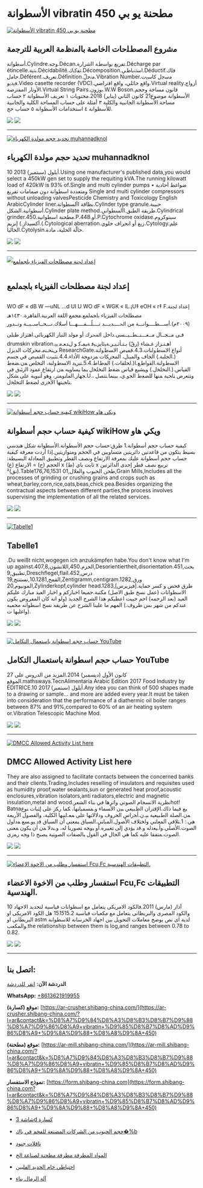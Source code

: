 # الأسطوانة vibratin مطحنة يو بي 450

<a href="https://swt.shibang-china.com/?l=ar&img&k=%D8%A7%D9%84%D8%A3%D8%B3%D8%B7%D9%88%D8%A7%D9%86%D8%A9+vibratin+%D9%85%D8%B7%D8%AD%D9%86%D8%A9+%D9%8A%D9%88+%D8%A8%D9%8A+450" target="_blank">![الأسطوانة vibratin مطحنة يو بي 450](http://static.shibang-china.com/all-800x300/326.jpg)</a>

## ﻣﺷروع اﻟﻣﺻطﻠﺣﺎت اﻟﺧﺎﺻﺔ ﺑﺎﻟﻣﻧظﻣﺔ اﻟﻌرﺑﻳﺔ ﻟﻠﺗرﺟﻣﺔ
أﺳطواﻧﺔ.Cylindre.وﺟﻪ.Décan.ﺗﻔرﻳﻎ ﺑواﺳطﺔ اﻟﺷرارة.Décharge par étincelle.ﺑﺗﻳﺔ.Décidabilité.ﺗﻔﻛﻳك.Décomposition.اﺳﺗﻧﺑﺎطﻲ.Déductif.ﻓﻠك ﺣﺎﻣﻝ.Déférent.ﺗﻌرﻳف.Définition.ﻣﻧﺣﻝّ.Vibration Number.ﻣﺳﺟﻝ ﻛﺎﺳﻳت ﻓﻳدﻳو.Video casette recorder (VDC).واﻗﻊ ﺧﺎﺋﻠﻲ، واﻗﻊ اﻓﺗراﺿﻲ.Virtual reality.أزواج اﻷوﺗﺎر اﻟﻣﻔﺗرﺿﺔ.Virtual String Pairs.ﺑوزون.W.W Boson.قانون مساحة وحجم الأسطوانة موضوع21 كانون الثاني (يناير) 2018.محتويات ١ تعريف الأسطوانة ٢ حساب مساحة الأسطوانة الجانبية والكلية ٣ أمثلة على حساب المساحة الكلية والجانبية للأسطوانة ٤ استخدامات الأسطوانة ٥ حساب حج.


<a href="https://whatsapp.shibangsoft.com/WhatsApp.php" target="_blank" title="WhatsApp">![](http://static.shibang-china.com/icon/whatsapp.png)</a> <a href="https://swt.shibang-china.com/?l=ar&icon&k=%D8%A7%D9%84%D8%A3%D8%B3%D8%B7%D9%88%D8%A7%D9%86%D8%A9+vibratin+%D9%85%D8%B7%D8%AD%D9%86%D8%A9+%D9%8A%D9%88+%D8%A8%D9%8A+450" target="_blank">![](http://static.shibang-china.com/icon/chat-ar.png)</a>

---

<a href="https://swt.shibang-china.com/?l=ar&img&k=%D8%A7%D9%84%D8%A3%D8%B3%D8%B7%D9%88%D8%A7%D9%86%D8%A9+vibratin+%D9%85%D8%B7%D8%AD%D9%86%D8%A9+%D9%8A%D9%88+%D8%A8%D9%8A+450" target="_blank">![تحديد حجم مولدة الكهرباء muhannadknol](http://static.shibang-china.com/all-800x300/1204.jpg)</a>

## تحديد حجم مولدة الكهرباء muhannadknol
10 أيلول (سبتمبر) 2013.Using one manufacturer&#39;s published data,you would select a 450kW gen set to supply the requiting kVA.The running kilowatt load of 420kW is 93% of.Single and multi cylinder pumps • ضواغط أحادية ومتعددة اسطوانة دون صمامات تفريغ Single and multi cylinder compressors without unloading valvesPesticide Chemistry and Toxicology English ArabicCylinder liner.بطاقة األسطوانة.Cylinder type granule.حبيبة أسطوانية.الشكل.Cylinder plate method.طريقة الطبق.األسطواني.Cylindrical grinder.مطحنة اسطوانية.450.P.أو.448.P.Cytochrome oxidase.سيتوكروم أكسيداز.) إنزيم.(.Cytological aberration.زيغ أو انحراف خلوي.Cytology.علم الخاليا.Cytolysin.حالّة الخلية، مادة.


<a href="https://whatsapp.shibangsoft.com/WhatsApp.php" target="_blank" title="WhatsApp">![](http://static.shibang-china.com/icon/whatsapp.png)</a> <a href="https://swt.shibang-china.com/?l=ar&icon&k=%D8%A7%D9%84%D8%A3%D8%B3%D8%B7%D9%88%D8%A7%D9%86%D8%A9+vibratin+%D9%85%D8%B7%D8%AD%D9%86%D8%A9+%D9%8A%D9%88+%D8%A8%D9%8A+450" target="_blank">![](http://static.shibang-china.com/icon/chat-ar.png)</a>

---

<a href="https://swt.shibang-china.com/?l=ar&img&k=%D8%A7%D9%84%D8%A3%D8%B3%D8%B7%D9%88%D8%A7%D9%86%D8%A9+vibratin+%D9%85%D8%B7%D8%AD%D9%86%D8%A9+%D9%8A%D9%88+%D8%A8%D9%8A+450" target="_blank">![إﻋﺪاد ﳉﻨﺔ ﻣﺼﻄﻠﺤﺎت اﻟﻔﻴﺰﻳﺎء ﺑﺎﺠﻤﻟﻤﻊ](http://static.shibang-china.com/all-800x300/630.jpg)</a>

## إﻋﺪاد ﳉﻨﺔ ﻣﺼﻄﻠﺤﺎت اﻟﻔﻴﺰﻳﺎء ﺑﺎﺠﻤﻟﻤﻊ
WO dF « dB W —uNL …d UI U WO dF « WGK « lL.¡U‡ eOH « r‡ F.إﻋﺪاد ﳉﻨﺔ ﻣﺼﻄﻠﺤﺎت اﻟﻔﻴﺰﻳﺎء ﺑﺎﺠﻤﻟﻤﻊ.ﻣﺠﻤﻊ اﻟﻠﻐﺔ اﻟﻌﺮﺑﻴﺔ.اﻟﻘﺎﻫﺮة.١٤٣٠ﻫـ (٢٠٠٩م).أﺳـــﻄــــﻮاﻧـــﺔ ﻣﻦ اﳊــــﺪﻳـــﺪ ﺗــــﻠُـــﻔــــﻬـــﺎ أﺳﻼك.ﻧـــﺤــﺎﺳــﻴــﺔ وﺗــﺪور ﻓـﻰ ﻣــﺠــﺎل ﻣــﻐـــﻨــﻄــﻴــﺴﻰ.داﺧﻞ اﶈﺮك أو ﻣﻮﻟﺪ اﻟﺘﻴﺎر اﻟﻜﻬﺮﺑﺎﺋﻰ.اﻫﺘﺰاز ﻃﺒﻠﻰ drumskin vibration.اﻫـﺘـﺰاز ﻏـﺸﺎء (رقّ) ﺑـﺘـﺄﺛـﻴـﺮ.ﺔﻴﺋﺎﻳﺰـﻴﻓ ﺔﻴﻤـﻛ ﻮ لﺪﻌـﻣ ﺒﻳ ﻰﻨﺤـﻨﻣ.محركات الديزل ResearchGateﺃﻨﻭﺍﻉ ﺍﻻﺴﻁﻭﺍﻨﺎﺕ.4.3.ﻗﻤﻴﺹ ﺍﻻﺴﻁﻭﺍﻨﺔ.(.ﺍﻟﺠﻠﺒﺔ.) ﺍﻟﺠﺎﻑ ﻭﺍﻟﻤﺒﺘل، ﺍﻟﻤﺤﺭﻜﺎﺕ ﻤﺯﺩﻭﺠﺔ ﺍﻷﺩﺍﺀ.4.4.ﺘﺜﺒﻴﺕ ﺍﻟﻘﻤﻴﺹ ﻓﻲ ﺠﺴﻡ ﺍﻻﺴﻁﻭﺍﻨﺔ.ﺍﻟﻘﻭﺍﻁﻊ.ﺍ(.ﻟﺤﻠﻘﺎﺕ.) ﺍﻟﻤﻁﺎﻁ.5.4.ﺘﺒﺭﻴﺩ ﺍﻻﺴﻁﻭﺍﻨﺔ، ﺍﻟﺘﺨﻠﺹ ﻤﻥ.ﻀﻐﻁ ﺍﻟﻘﻴﺎﺱ.(.ﺍﻟﺘﺨﻠﺨل.) ﻭﻴﺸﻴﻊ ﻗﻴﺎﺱ ﻀﻐﻁ ﺍﻟﺘﺨﻠﺨل ﺒﻤﺎ ﻴﺴﺎﻭﻴﻪ ﻤﻥ ﺍﺭﺘﻔﺎﻉ ﻋﻤﻭﺩ ﺍﻟﺯﺌﺒﻕ ﻓﻲ ﺠﻬﺎﺯ.ﺍﻟﻤﺎﻨﻭﻤﺘﺭ، ﻭﻫﻭ ﺃﻨﺒﻭﺒﺔ ﻋﻠﻰ ﺸﻜل.U.، ﻭﺘﺘﻌﺭﺽ ﻨﺎﺤﻴﺔ ﻤﻨﻬﺎ ﻟﻠﻀﻐﻁ ﺍﻟﺠﻭ.ﻱ، ﺒﻴﻨﻤﺎ.ﺘﺘﺼل ﻨﺎﺤﻴﺘﻬﺎ ﺍﻷﺨﺭﻯ ﻟﻀﻐﻁ ﺍﻟﺘﺨﻠﺨل.


<a href="https://whatsapp.shibangsoft.com/WhatsApp.php" target="_blank" title="WhatsApp">![](http://static.shibang-china.com/icon/whatsapp.png)</a> <a href="https://swt.shibang-china.com/?l=ar&icon&k=%D8%A7%D9%84%D8%A3%D8%B3%D8%B7%D9%88%D8%A7%D9%86%D8%A9+vibratin+%D9%85%D8%B7%D8%AD%D9%86%D8%A9+%D9%8A%D9%88+%D8%A8%D9%8A+450" target="_blank">![](http://static.shibang-china.com/icon/chat-ar.png)</a>

---

<a href="https://swt.shibang-china.com/?l=ar&img&k=%D8%A7%D9%84%D8%A3%D8%B3%D8%B7%D9%88%D8%A7%D9%86%D8%A9+vibratin+%D9%85%D8%B7%D8%AD%D9%86%D8%A9+%D9%8A%D9%88+%D8%A8%D9%8A+450" target="_blank">![كيفية حساب حجم أسطوانة wikiHow ويكي هاو](http://static.shibang-china.com/all-800x300/1134.jpg)</a>

## كيفية حساب حجم أسطوانة wikiHow ويكي هاو
كيفية حساب حجم أسطوانة.1 طرق:حساب حجم الأسطوانة.الأسطوانة شكل هندسي بسيط يتكون من قاعدتين دائريتين متساويين في الحجم ومتوازيتين.إذا أردت معرفة كيفية حساب حجم أسطوانة عليك بمعرفة الارتفاع ونصف القطر وتطبيق المعادلة البسيطة: الحجم (ح) = الارتفاع (ع) x ثابت باي (ط) x تربيع نصف قطر إحدى الدائرتين (نق)².Table176,76,1531 01,طحن الحبوب والغلال,Grain Mills,Includes all the processes of grinding or crushing grains and crops such as wheat,barley,corn,rice,oats,beas,chick pea.Besides organizing the contractual aspects between different parties,the process involves supervising the implementation of all the related services.


<a href="https://whatsapp.shibangsoft.com/WhatsApp.php" target="_blank" title="WhatsApp">![](http://static.shibang-china.com/icon/whatsapp.png)</a> <a href="https://swt.shibang-china.com/?l=ar&icon&k=%D8%A7%D9%84%D8%A3%D8%B3%D8%B7%D9%88%D8%A7%D9%86%D8%A9+vibratin+%D9%85%D8%B7%D8%AD%D9%86%D8%A9+%D9%8A%D9%88+%D8%A8%D9%8A+450" target="_blank">![](http://static.shibang-china.com/icon/chat-ar.png)</a>

---

<a href="https://swt.shibang-china.com/?l=ar&img&k=%D8%A7%D9%84%D8%A3%D8%B3%D8%B7%D9%88%D8%A7%D9%86%D8%A9+vibratin+%D9%85%D8%B7%D8%AD%D9%86%D8%A9+%D9%8A%D9%88+%D8%A8%D9%8A+450" target="_blank">![Tabelle1](http://static.shibang-china.com/all-800x300/1073.jpg)</a>

## Tabelle1
.Du weißt nicht,wogegen ich anzukämpfen habe.You don&#39;t know what I&#39;m up against.407,الحزم.450,اللانشون,8,Desorientiertheit,disorientation.451,بحث تطبيق,9,Dreschflegel,flail.452,درس القمح,10.1281,نستنتج,19,Zentigramm,centigram.1282,ورق المونيوم,20,Zylinderkopf,cylinder head.1283,[فيزيرس].طرق فحص و كسر حماية الاسطوانات (عمل نسخ طبق الاصل) مكتبة.جميعا اخباركم و اخبار العيد مبارك عليكم العيد (بعد الزحمه) احم حبيت اعطيكم هذا الشرح الجديد (ولو انه كان المفروض يكون عندكم من شهر بس ظروف.) المهم ما علينا الشرح عن طريقه نسخ اسطوانه محميه (واغلبها ت.


<a href="https://whatsapp.shibangsoft.com/WhatsApp.php" target="_blank" title="WhatsApp">![](http://static.shibang-china.com/icon/whatsapp.png)</a> <a href="https://swt.shibang-china.com/?l=ar&icon&k=%D8%A7%D9%84%D8%A3%D8%B3%D8%B7%D9%88%D8%A7%D9%86%D8%A9+vibratin+%D9%85%D8%B7%D8%AD%D9%86%D8%A9+%D9%8A%D9%88+%D8%A8%D9%8A+450" target="_blank">![](http://static.shibang-china.com/icon/chat-ar.png)</a>

---

<a href="https://swt.shibang-china.com/?l=ar&img&k=%D8%A7%D9%84%D8%A3%D8%B3%D8%B7%D9%88%D8%A7%D9%86%D8%A9+vibratin+%D9%85%D8%B7%D8%AD%D9%86%D8%A9+%D9%8A%D9%88+%D8%A8%D9%8A+450" target="_blank">![حساب حجم اسطوانة باستعمال التكامل YouTube](http://static.shibang-china.com/all-800x300/1309.jpg)</a>

## حساب حجم اسطوانة باستعمال التكامل YouTube
27 كانون الأول (ديسمبر) 2014.المزيد من الدروس على الموقع.mathsways.TecnAlimentaria Arabic Edition 2017 Food Industry by EDITRICE.10 أيلول (سبتمبر) 2017.Any idea you can think of 500 shapes made to a drawing or sample… and more are added every year.It must be taken into consideration that the performance of a diathermic oil boiler ranges between 87% and 91%,compared to 60% of an air heating system or.Vibration Telescopic Machine Mod.


<a href="https://whatsapp.shibangsoft.com/WhatsApp.php" target="_blank" title="WhatsApp">![](http://static.shibang-china.com/icon/whatsapp.png)</a> <a href="https://swt.shibang-china.com/?l=ar&icon&k=%D8%A7%D9%84%D8%A3%D8%B3%D8%B7%D9%88%D8%A7%D9%86%D8%A9+vibratin+%D9%85%D8%B7%D8%AD%D9%86%D8%A9+%D9%8A%D9%88+%D8%A8%D9%8A+450" target="_blank">![](http://static.shibang-china.com/icon/chat-ar.png)</a>

---

<a href="https://swt.shibang-china.com/?l=ar&img&k=%D8%A7%D9%84%D8%A3%D8%B3%D8%B7%D9%88%D8%A7%D9%86%D8%A9+vibratin+%D9%85%D8%B7%D8%AD%D9%86%D8%A9+%D9%8A%D9%88+%D8%A8%D9%8A+450" target="_blank">![DMCC Allowed Activity List here](http://static.shibang-china.com/all-800x300/450.jpg)</a>

## DMCC Allowed Activity List here
They are also assigned to facilitate contacts between the concerned banks and their clients.Trading,Includes reselling of insulators and requisites used as humidity proof,water sealants,sun or generated heat proof,acoustic enclosures,vibration isolators,anti radiators,electric and magnetic insulation,metal and wood.نظرية الانسجام الصوتي واثرها في بناء الشعرhot! Batnaﺒﻊ ﻓﻴﻤﺎ ﺫﻟﻙ.ﺍﻹﻗﺘﺭﺍﻥ ﺍﻟﻁﺒﻴﻌﻲ ﺒﻴﻥ ﺍﻷﺴﻤﺎﺀ ﻭ.ﻤﺴﻤﻴﺎﺘﻬﺎ، ﻜﻤﺎ ﺭﻜﺯ ﻋﻠﻰ ﺇﺜﺒﺎﺕ ﻨﻭﻉ ﻤﻥ.ﺍﻟﺼﻠﺔ ﺍﻟﻁﺒﻴﻌﻴﺔ ﺒﻴ.ﻥ.ﺃﺠﺭﺍﺱ ﺍﻟﺤﺭﻭﻑ ﻭﺩﻻﻻﺘﻬﺎ ﻋﻠﻰ ﻤﻌ.ﺎﻨﻴﻬﺎ ﺍﻟﻜﻠﻴﺔ، ﻭﺍﻟﻔﺼﻭل ﺍﻷﺭﺒﻌﺔ ﻫﻲ.: 1.ﺘﻼﻗﻲ ﺍﻟﻤﻌﺎﻨﻲ ﻭﺍﺨﺘﻼﻑ ﺍﻷﺼﻭل.ﺍﻟﻤﺒﺎﻨﻲ.ﺍﻟﺴﻴﺎﻕ ﺒﻤﻌﻨﻰ ﺃﻥ ﺍﻟﺴﻴﺎﻕ ﻗﺩ ﻴﻭ.ﺴﻊ ﻤﺩﻟﻭل ﺍﻟﺼﻭﺕ.ﺍﻷﺼﻠﻲ.ﻭﺃ.ﻴﻌﺩﻟﻪ ﻭ.ﻗﺩ ﻴﺅﺩﻱ ﺇﻟﻰ ﺘﻐﻴﻴﺭﻩ.ﺃﻭ ﻴﻭﺠﻪ ﺘﺼﻭﺭﻨﺎ ﻟﻪ، ﻭ.ﺒﺩﻻ ﻤﻥ ﺃﻥ ﻴﻜﻭﻥ ﻤﻌﻨﻰ ﺍﻟﺼﻭﺕ.ﻤﺘﻔﻘﺎ ﻋﻠﻴﻪ ﻜﻤﺎ ﻫﻲ ﺍﻟﺤﺎل ﻓﻲ ﺍﻟﻘﻭل ﺒﺎﻟﺼﻔﺎﺕ ﺍﻟﺼﻭﺘﻴﺔ ﻴﺼﺒﺢ ﺫﺍ ﻭﺠﻪ ﺭﻤﺯﻱ.


<a href="https://whatsapp.shibangsoft.com/WhatsApp.php" target="_blank" title="WhatsApp">![](http://static.shibang-china.com/icon/whatsapp.png)</a> <a href="https://swt.shibang-china.com/?l=ar&icon&k=%D8%A7%D9%84%D8%A3%D8%B3%D8%B7%D9%88%D8%A7%D9%86%D8%A9+vibratin+%D9%85%D8%B7%D8%AD%D9%86%D8%A9+%D9%8A%D9%88+%D8%A8%D9%8A+450" target="_blank">![](http://static.shibang-china.com/icon/chat-ar.png)</a>

---

<a href="https://swt.shibang-china.com/?l=ar&img&k=%D8%A7%D9%84%D8%A3%D8%B3%D8%B7%D9%88%D8%A7%D9%86%D8%A9+vibratin+%D9%85%D8%B7%D8%AD%D9%86%D8%A9+%D9%8A%D9%88+%D8%A8%D9%8A+450" target="_blank">![استفسار وطلب من الاخوة الاعضاء Fcu,Fc التطبيقات الهندسية.](http://static.shibang-china.com/all-800x300/98.jpg)</a>

## استفسار وطلب من الاخوة الاعضاء Fcu,Fc التطبيقات الهندسية.
10 آذار (مارس) 2011.فالكود الامريكى يتعامل مع اسطوانات قياسية لتحديد الاجهاد والكود المصرى والبريطانى يتعامل مع مكعبات قياسية 15*15*15.2 هل الكود الامريكى او البريطانى او astm لدية اى نص يوضح معاملات التحويل بين اجهاد الخرسانة للاسطوانة والمكعب.the relationship between them is log,and ranges between 0.78 to 0.82.

<a href="https://whatsapp.shibangsoft.com/WhatsApp.php" target="_blank" title="WhatsApp">![](http://static.shibang-china.com/icon/whatsapp.png)</a> <a href="https://swt.shibang-china.com/?l=ar&icon&k=%D8%A7%D9%84%D8%A3%D8%B3%D8%B7%D9%88%D8%A7%D9%86%D8%A9+vibratin+%D9%85%D8%B7%D8%AD%D9%86%D8%A9+%D9%8A%D9%88+%D8%A8%D9%8A+450" target="_blank">![](http://static.shibang-china.com/icon/chat-ar.png)</a>

---
## اتصل بنا:

**الدردشة الآن:** [انقر للدردشة](https://swt.shibang-china.com?l=ar&contact&k=%D8%A7%D9%84%D8%A3%D8%B3%D8%B7%D9%88%D8%A7%D9%86%D8%A9+vibratin+%D9%85%D8%B7%D8%AD%D9%86%D8%A9+%D9%8A%D9%88+%D8%A8%D9%8A+450)

**WhatsApp:**  [+8613621919955](https://whatsapp.shibangsoft.com/WhatsApp.php)

**موقع (كسارة):** [https://ar-crusher.shibang-china.com/](https://ar-crusher.shibang-china.com/?l=ar&contact&k=%D8%A7%D9%84%D8%A3%D8%B3%D8%B7%D9%88%D8%A7%D9%86%D8%A9+vibratin+%D9%85%D8%B7%D8%AD%D9%86%D8%A9+%D9%8A%D9%88+%D8%A8%D9%8A+450)

**موقع (مطحنة):** [https://ar-mill.shibang-china.com/](https://ar-mill.shibang-china.com/?l=ar&contact&k=%D8%A7%D9%84%D8%A3%D8%B3%D8%B7%D9%88%D8%A7%D9%86%D8%A9+vibratin+%D9%85%D8%B7%D8%AD%D9%86%D8%A9+%D9%8A%D9%88+%D8%A8%D9%8A+450)

**نموذج الاستفسار:** [https://form.shibang-china.com](https://form.shibang-china.com?l=ar&contact&k=%D8%A7%D9%84%D8%A3%D8%B3%D8%B7%D9%88%D8%A7%D9%86%D8%A9+vibratin+%D9%85%D8%B7%D8%AD%D9%86%D8%A9+%D9%8A%D9%88+%D8%A8%D9%8A+450)

* [شاشة 3d كسارة](../24/%D8%B4%D8%A7%D8%B4%D8%A9%203d%20%D9%83%D8%B3%D8%A7%D8%B1%D8%A9.md)

* [حجم الحبوب من الشركات المصنعة للفحم في باك�%b](../25/%D8%AD%D8%AC%D9%85%20%D8%A7%D9%84%D8%AD%D8%A8%D9%88%D8%A8%20%D9%85%D9%86%20%D8%A7%D9%84%D8%B4%D8%B1%D9%83%D8%A7%D8%AA%20%D8%A7%D9%84%D9%85%D8%B5%D9%86%D8%B9%D8%A9%20%D9%84%D9%84%D9%81%D8%AD%D9%85%20%D9%81%D9%8A%20%D8%A8%D8%A7%D9%83%EF%BF%BD%25b.md)

* [ناقلات جنود](../21/%D9%86%D8%A7%D9%82%D9%84%D8%A7%D8%AA%20%D8%AC%D9%86%D9%88%D8%AF.md)

* [المواد المطرقة مطرقة مطحنة لصناعة الخ](../21/%D8%A7%D9%84%D9%85%D9%88%D8%A7%D8%AF%20%D8%A7%D9%84%D9%85%D8%B7%D8%B1%D9%82%D8%A9%20%D9%85%D8%B7%D8%B1%D9%82%D8%A9%20%D9%85%D8%B7%D8%AD%D9%86%D8%A9%20%D9%84%D8%B5%D9%86%D8%A7%D8%B9%D8%A9%20%D8%A7%D9%84%D8%AE.md)

* [احتياطي خام الحديد الفلبين](../25/%D8%A7%D8%AD%D8%AA%D9%8A%D8%A7%D8%B7%D9%8A%20%D8%AE%D8%A7%D9%85%20%D8%A7%D9%84%D8%AD%D8%AF%D9%8A%D8%AF%20%D8%A7%D9%84%D9%81%D9%84%D8%A8%D9%8A%D9%86.md)

* [آلة الرمال بناء](../25/%D8%A2%D9%84%D8%A9%20%D8%A7%D9%84%D8%B1%D9%85%D8%A7%D9%84%20%D8%A8%D9%86%D8%A7%D8%A1.md)